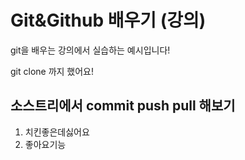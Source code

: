 # Git&Github 배우기 (강의)

git을 배우는 강의에서 실습하는 예시입니다!

git clone 까지 했어요!

## 소스트리에서 commit push pull 해보기

1. 치킨좋은데싫어요
2. 좋아요기능
